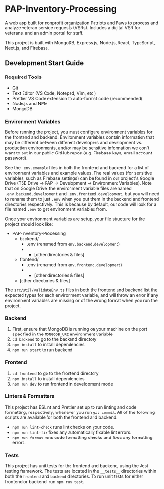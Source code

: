 # PAP-Inventory-Processing

A web app built for nonprofit organization Patriots and Paws to process and analyze veteran service requests (VSRs). Includes a digital VSR for veterans, and an admin portal for staff.

This project is built with MongoDB, Express.js, Node.js, React, TypeScript, Next.js, and Firebase.

## Development Start Guide

### Required Tools

- Git
- Text Editor (VS Code, Notepad, Vim, etc.)
- Prettier VS Code extension to auto-format code (recommended)
- Node.js and NPM
- MongoDB

### Environment Variables

Before running the project, you must configure environment variables for the frontend and backend. Environment variables contain information that may be different between different developers and development vs. production environments, and/or may be sensitive information we don't want to put in our public GitHub repos (e.g. Firebase keys, email account password).

See the `.env.example` files in both the frontend and backend for a list of environment variables and example values. The real values (for sensitive variables, such as Firebase settings) can be found in our project's Google Drive (TSE Drive -> PAP -> Development -> Environment Variables). Note that on Google Drive, the environment variable files are named `.env.backend.development` and `.env.frontend.development`, but you will need to rename them to just `.env` when you put them in the backend and frontend directories respectively. This is because by default, our code will look for a file named `.env` to get environment variables from.

Once your environment variables are setup, your file structure for the project should look like:

- PAP-Inventory-Processing
  - backend/
    - .env (renamed from `env.backend.development`)
    - - [other directories & files]
  - frontend/
    - .env (renamed from `env.frontend.development`)
    - - [other directories & files]
  - [other directories & files]

The `src/util/validateEnv.ts` files in both the frontend and backend list the expected types for each environment variable, and will throw an error if any environment variables are missing or of the wrong format when you run the project.

### Backend

1. First, ensure that MongoDB is running on your machine on the port specified in the `MONGODB_URI` environment variable
2. `cd backend` to go to the backend directory
3. `npm install` to install dependencies
4. `npm run start` to run backend

### Frontend

1. `cd frontend` to go to the frontend directory
2. `npm install` to install dependencies
3. `npm run dev` to run frontend in development mode

### Linters & Formatters

This project has ESLint and Prettier set up to run linting and code formatting, respectively, whenever you run `git commit`. All of the following scripts are available for both the frontend and backend:

- `npm run lint-check` runs lint checks on your code.
- `npm run lint-fix` fixes any automatically fixable lint errors.
- `npm run format` runs code formatting checks and fixes any formatting errors.

### Tests

This project has unit tests for the frontend and backend, using the Jest testing framework. The tests are located in the `__tests__` directories within both the `frontend` and `backend` directories. To run unit tests for either frontend or backend, run `npm run test`.

